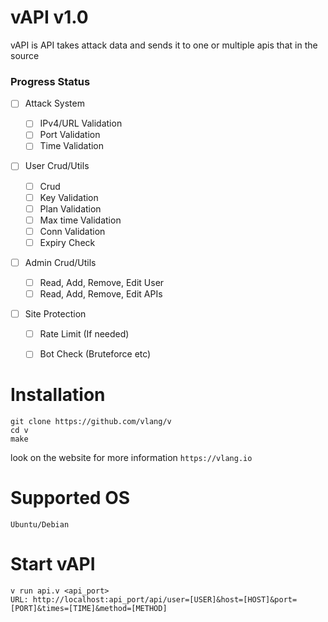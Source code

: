 # vAPI v1.0
vAPI is API takes attack data and sends it to one or multiple apis that in the source

### Progress Status

- [ ] Attack System

     - [ ] IPv4/URL Validation
     - [ ] Port Validation
     - [ ] Time Validation
- [ ] User Crud/Utils

     - [ ] Crud
     - [ ] Key Validation
     - [ ] Plan Validation
     - [ ] Max time Validation
     - [ ] Conn Validation
     - [ ] Expiry Check
- [ ] Admin Crud/Utils

     - [ ] Read, Add, Remove, Edit User
     - [ ] Read, Add, Remove, Edit APIs
- [ ] Site Protection

     - [ ] Rate Limit (If needed)
     - [ ] Bot Check (Bruteforce etc)


# Installation
```
git clone https://github.com/vlang/v
cd v
make
```
look on the website for more information ``https://vlang.io``
# Supported OS
```
Ubuntu/Debian
```
# Start vAPI
```
v run api.v <api_port>
URL: http://localhost:api_port/api/user=[USER]&host=[HOST]&port=[PORT]&times=[TIME]&method=[METHOD]
```
